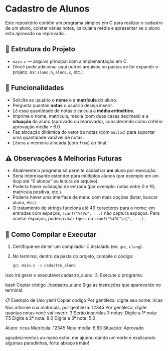 # Cadastro de Alunos

Este repositório contém um programa simples em C para realizar o cadastro de um aluno, coletar várias notas, calcular a média e apresentar se o aluno está aprovado ou reprovado.

## 📂 Estrutura do Projeto

- `main.c` — arquivo principal com a implementação em C.  
- (Você pode adicionar aqui outros arquivos ou pastas se for expandir o projeto, ex: `aluno.h`, `aluno.c`, etc.)

## 📝 Funcionalidades

- Solicita ao usuário o **nome** e a **matrícula** do aluno.  
- Pergunta quantas **notas** o usuário deseja inserir.  
- Lê essa quantidade de notas e calcula a **média aritmética**.  
- Imprime o nome, matrícula, média (com duas casas decimais) e a **situação** do aluno (aprovado ou reprovado), considerando como critério aprovação média ≥ 6.0.  
- Faz alocação dinâmica do vetor de notas (com `malloc`) para suportar uma quantidade variável de notas.  
- Libera a memória alocada (com `free`) ao final.

## ⚠️ Observações & Melhorias Futuras

- Atualmente o programa só permite cadastrar **um** aluno por execução.  
- Seria interessante estender para múltiplos alunos (por exemplo em um loop até “0 alunos” ou leitura de arquivo).  
- Poderia haver validação de entrada (por exemplo: notas entre 0 e 10, matrícula positiva, etc.).  
- Poderia haver uma interface de menu com mais opções (listar, buscar aluno, etc.).  
- O tratamento de strings funciona até 49 caracteres para o nome; em entradas com espaços, `scanf("%49s", ...)` não captura espaços. Para aceitar espaços, poderia usar `fgets` ou `scanf("%49[^\n]", ...)`.  

## 🚀 Como Compilar e Executar

1. Certifique‑se de ter um compilador C instalado (ex: `gcc`, `clang`).  
2. No terminal, dentro da pasta do projeto, compile o código:

   ```bash
   gcc main.c -o cadastro_aluno
Isso irá gerar o executável cadastro_aluno.
3. Execute o programa:

bash
Copiar código
./cadastro_aluno
Siga as instruções que aparecerão no terminal.

📋 Exemplo de Uso
yaml
Copiar código
Por gentileza, digite seu nome: ricas
Nos informe sua matrícula, por gentileza: 12345
Por gentileza, digite quantas notas você vai inserir: 3
Serão inseridas 3 notas:
Digite a 1ª nota: 7.5
Digite a 2ª nota: 8.0
Digite a 3ª nota: 5.0

Aluno: ricas
Matrícula: 12345
Nota média: 6.83
Situação: Aprovado


agradecimentos ao mano ector, me ajudou dando um norte e explicando algumas paradinhas, forte abraço irmão!
